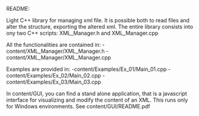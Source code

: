 README:

Light C++ library for managing xml file. It is possible both to read files and alter the structure,
exporting the altered xml.
The entire library consists into ony two C++ scripts: XML_Manager.h and XML_Manager.cpp

All the functionalities are contained in:
-content/XML_Manager/XML_Manager.h
-content/XML_Manager/XML_Manager.cpp


Examples are provided in:
-content/Examples/Ex_01/Main_01.cpp
-content/Examples/Ex_02/Main_02.cpp
-content/Examples/Ex_03/Main_03.cpp

In content/GUI, you can find a stand alone application, that is a javascript interface for
visualizing and modify the content of an XML. This runs only for Windows environments.
See content/GUI/README.pdf